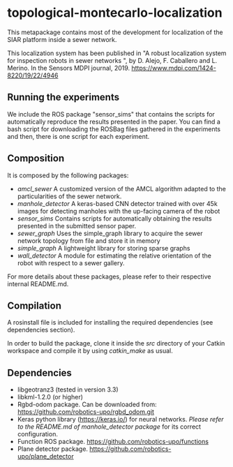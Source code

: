 # topological-montecarlo-localization

This metapackage contains most of the development for localization of the SIAR platform inside a sewer network. 

This localization system has been published in "A robust localization system for inspection robots in sewer networks ", by D. Alejo, F. Caballero and L. Merino. In the Sensors MDPI journal, 2019.  https://www.mdpi.com/1424-8220/19/22/4946

## Running the experiments

We include the ROS package "sensor_sims" that contains the scripts for automatically reproduce the results presented in the paper. You can find a bash script for downloading the ROSBag files gathered in the experiments and then, there is one script for each experiment.

## Composition

It is composed by the following packages:

* *amcl_sewer* A customized version of the AMCL algorithm adapted to the particularities of the sewer network.
* *manhole_detector* A keras-based CNN detector trained with over 45k images for detecting manholes with the up-facing camera of the robot
* *sensor_sims* Contains scripts for automatically obtaining the results presented in the submitted sensor paper.
* *sewer_graph* Uses the simple_graph library to acquire the sewer network topology from file and store it in memory
* *simple_graph* A lightweight library for storing sparse graphs
* *wall_detector* A module for estimating the relative orientation of the robot with respect to a sewer gallery.

For more details about these packages, please refer to their respective internal README.md.

## Compilation

A rosinstall file is included for installing the required dependencies (see dependencies section).

In order to build the package, clone it inside the *src* directory of your Catkin workspace and compile it by using *catkin_make* as usual.

## Dependencies

- libgeotranz3  (tested in version 3.3)
- libkml-1.2.0 (or higher)
- Rgbd-odom package. Can be downloaded from: https://github.com/robotics-upo/rgbd_odom.git
- Keras python library (https://keras.io/) for neural networks. *Please refer to the README.md of manhole_detector package* for its correct configuration.
- Function ROS package. https://github.com/robotics-upo/functions
- Plane detector package. https://github.com/robotics-upo/plane_detector
